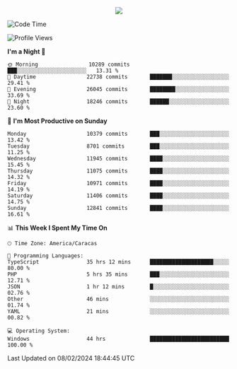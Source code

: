 <p align="center">
  <a href="http://www.github.com/thevacs">
    <img src="https://github-readme-streak-stats.herokuapp.com/?user=thevacs&stroke=ffffff&background=1c1917&ring=0891b2&fire=0891b2&currStreakNum=ffffff&currStreakLabel=0891b2&sideNums=ffffff&sideLabels=ffffff&dates=ffffff&hide_border=true" />
  </a>
</p>

<!--START_SECTION:waka-->
![Code Time](http://img.shields.io/badge/Code%20Time-1%2C999%20hrs%2029%20mins-blue)

![Profile Views](http://img.shields.io/badge/Profile%20Views-0-blue)

**I'm a Night 🦉** 

```text
🌞 Morning                10289 commits       ███░░░░░░░░░░░░░░░░░░░░░░   13.31 % 
🌆 Daytime                22738 commits       ███████░░░░░░░░░░░░░░░░░░   29.41 % 
🌃 Evening                26045 commits       ████████░░░░░░░░░░░░░░░░░   33.69 % 
🌙 Night                  18246 commits       ██████░░░░░░░░░░░░░░░░░░░   23.60 % 
```
📅 **I'm Most Productive on Sunday** 

```text
Monday                   10379 commits       ███░░░░░░░░░░░░░░░░░░░░░░   13.42 % 
Tuesday                  8701 commits        ███░░░░░░░░░░░░░░░░░░░░░░   11.25 % 
Wednesday                11945 commits       ████░░░░░░░░░░░░░░░░░░░░░   15.45 % 
Thursday                 11075 commits       ████░░░░░░░░░░░░░░░░░░░░░   14.32 % 
Friday                   10971 commits       ████░░░░░░░░░░░░░░░░░░░░░   14.19 % 
Saturday                 11406 commits       ████░░░░░░░░░░░░░░░░░░░░░   14.75 % 
Sunday                   12841 commits       ████░░░░░░░░░░░░░░░░░░░░░   16.61 % 
```


📊 **This Week I Spent My Time On** 

```text
🕑︎ Time Zone: America/Caracas

💬 Programming Languages: 
TypeScript               35 hrs 12 mins      ████████████████████░░░░░   80.00 % 
PHP                      5 hrs 35 mins       ███░░░░░░░░░░░░░░░░░░░░░░   12.71 % 
JSON                     1 hr 12 mins        █░░░░░░░░░░░░░░░░░░░░░░░░   02.76 % 
Other                    46 mins             ░░░░░░░░░░░░░░░░░░░░░░░░░   01.74 % 
YAML                     21 mins             ░░░░░░░░░░░░░░░░░░░░░░░░░   00.82 % 

💻 Operating System: 
Windows                  44 hrs              █████████████████████████   100.00 % 
```


 Last Updated on 08/02/2024 18:44:45 UTC
<!--END_SECTION:waka-->
